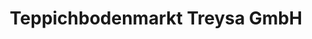 ---
title: "Teppichbodenmarkt Treysa GmbH"
url: /schwalmstadt/teppichbodenmarkt-treysa-gmbh/
shop: Teppiche
---